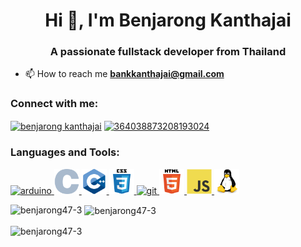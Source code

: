 <h1 align="center">Hi 👋, I'm Benjarong Kanthajai</h1>
<h3 align="center">A passionate fullstack developer from Thailand</h3>

- 📫 How to reach me **bankkanthajai@gmail.com**

<h3 align="left">Connect with me:</h3>
<p align="left">
<a href="https://fb.com/benjarong kanthajai" target="blank"><img align="center" src="https://raw.githubusercontent.com/rahuldkjain/github-profile-readme-generator/master/src/images/icons/Social/facebook.svg" alt="benjarong kanthajai" height="30" width="40" /></a>
<a href="https://discord.gg/364038873208193024" target="blank"><img align="center" src="https://raw.githubusercontent.com/rahuldkjain/github-profile-readme-generator/master/src/images/icons/Social/discord.svg" alt="364038873208193024" height="30" width="40" /></a>
</p>

<h3 align="left">Languages and Tools:</h3>
<p align="left"> <a href="https://www.arduino.cc/" target="_blank" rel="noreferrer"> <img src="https://cdn.worldvectorlogo.com/logos/arduino-1.svg" alt="arduino" width="40" height="40"/> </a> <a href="https://www.cprogramming.com/" target="_blank" rel="noreferrer"> <img src="https://raw.githubusercontent.com/devicons/devicon/master/icons/c/c-original.svg" alt="c" width="40" height="40"/> </a> <a href="https://www.w3schools.com/cpp/" target="_blank" rel="noreferrer"> <img src="https://raw.githubusercontent.com/devicons/devicon/master/icons/cplusplus/cplusplus-original.svg" alt="cplusplus" width="40" height="40"/> </a> <a href="https://www.w3schools.com/css/" target="_blank" rel="noreferrer"> <img src="https://raw.githubusercontent.com/devicons/devicon/master/icons/css3/css3-original-wordmark.svg" alt="css3" width="40" height="40"/> </a> <a href="https://git-scm.com/" target="_blank" rel="noreferrer"> <img src="https://www.vectorlogo.zone/logos/git-scm/git-scm-icon.svg" alt="git" width="40" height="40"/> </a> <a href="https://www.w3.org/html/" target="_blank" rel="noreferrer"> <img src="https://raw.githubusercontent.com/devicons/devicon/master/icons/html5/html5-original-wordmark.svg" alt="html5" width="40" height="40"/> </a> <a href="https://developer.mozilla.org/en-US/docs/Web/JavaScript" target="_blank" rel="noreferrer"> <img src="https://raw.githubusercontent.com/devicons/devicon/master/icons/javascript/javascript-original.svg" alt="javascript" width="40" height="40"/> </a> <a href="https://www.linux.org/" target="_blank" rel="noreferrer"> <img src="https://raw.githubusercontent.com/devicons/devicon/master/icons/linux/linux-original.svg" alt="linux" width="40" height="40"/> </a> </p>


<p><img align="left" src="https://github-readme-stats.vercel.app/api/top-langs?username=benjarong47-3&show_icons=true&locale=en&layout=compact" alt="benjarong47-3" /></p>

<p>&nbsp;<img align="center" src="https://github-readme-stats.vercel.app/api?username=benjarong47-3&show_icons=true&locale=en" alt="benjarong47-3" /></p>

<p><img align="center" src="https://github-readme-streak-stats.herokuapp.com/?user=benjarong47-3&" alt="benjarong47-3" /></p>
